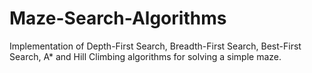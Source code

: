 # Maze-Search-Algorithms
Implementation of Depth-First Search, Breadth-First Search, Best-First Search, A* and Hill Climbing algorithms for solving a simple maze.
